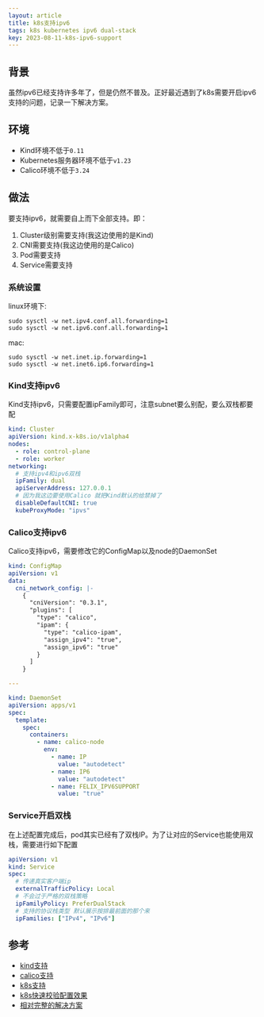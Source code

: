 ```yaml
---
layout: article
title: k8s支持ipv6
tags: k8s kubernetes ipv6 dual-stack
key: 2023-08-11-k8s-ipv6-support
---
```


## 背景

虽然ipv6已经支持许多年了，但是仍然不普及。正好最近遇到了k8s需要开启ipv6支持的问题，记录一下解决方案。

## 环境

- Kind环境不低于`0.11`
- Kubernetes服务器环境不低于`v1.23`
- Calico环境不低于`3.24`

## 做法

要支持ipv6，就需要自上而下全部支持。即：

1. Cluster级别需要支持(我这边使用的是Kind)
2. CNI需要支持(我这边使用的是Calico)
3. Pod需要支持
4. Service需要支持

### 系统设置

linux环境下:

```shell
sudo sysctl -w net.ipv4.conf.all.forwarding=1
sudo sysctl -w net.ipv6.conf.all.forwarding=1
```

mac:

```shell
sudo sysctl -w net.inet.ip.forwarding=1
sudo sysctl -w net.inet6.ip6.forwarding=1
```

### Kind支持ipv6

Kind支持ipv6，只需要配置ipFamily即可，注意subnet要么别配，要么双栈都要配

```yaml
kind: Cluster
apiVersion: kind.x-k8s.io/v1alpha4
nodes:
  - role: control-plane
  - role: worker
networking:
  # 支持ipv4和ipv6双栈
  ipFamily: dual
  apiServerAddress: 127.0.0.1
  # 因为我这边要使用Calico 就把Kind默认的给禁掉了
  disableDefaultCNI: true
  kubeProxyMode: "ipvs"
```

### Calico支持ipv6

Calico支持ipv6，需要修改它的ConfigMap以及node的DaemonSet

```yaml
kind: ConfigMap
apiVersion: v1
data:
  cni_network_config: |-
    {
      "cniVersion": "0.3.1",
      "plugins": [
        "type": "calico",
        "ipam": {
          "type": "calico-ipam",
          "assign_ipv4": "true",
          "assign_ipv6": "true"
        }
      ]
    }

---

kind: DaemonSet
apiVersion: apps/v1
spec:
  template:
    spec:
      containers:
        - name: calico-node
          env:
            - name: IP
              value: "autodetect"
            - name: IP6
              value: "autodetect"
            - name: FELIX_IPV6SUPPORT
              value: "true"
```

### Service开启双栈

在上述配置完成后，pod其实已经有了双栈IP。为了让对应的Service也能使用双栈，需要进行如下配置

```yaml
apiVersion: v1
kind: Service
spec:
  # 传递真实客户端ip
  externalTrafficPolicy: Local
  # 不会过于严格的双栈策略
  ipFamilyPolicy: PreferDualStack
  # 支持的协议栈类型 默认展示按排最前面的那个来
  ipFamilies: ["IPv4", "IPv6"]
```

## 参考

- [kind支持](https://kind.sigs.k8s.io/docs/user/configuration/)
- [calico支持](https://docs.tigera.io/calico/latest/networking/ipam/ipv6#enable-dual-stack)
- [k8s支持](https://kubernetes.io/zh-cn/docs/concepts/services-networking/dual-stack/)
- [k8s快速校验配置效果](https://kubernetes.io/zh-cn/docs/tasks/network/validate-dual-stack/)
- [相对完整的解决方案](https://ahmedelfakharany.com/how-to-enable-ipv6-on-kubernetes-aka-dual-stack-cluster-ac0fe294e4cf)
